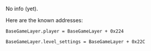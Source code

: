 No info (yet).

Here are the known addresses:

```
BaseGameLayer.player = BaseGameLayer + 0x224

BaseGameLayer.level_settings = BaseGameLayer + 0x22C
```